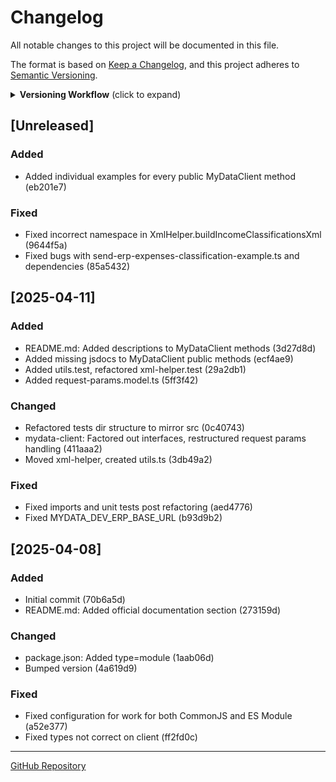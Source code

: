 # Changelog

All notable changes to this project will be documented in this file.

The format is based on [Keep a Changelog](https://keepachangelog.com/en/1.0.0/),
and this project adheres to [Semantic Versioning](https://semver.org/spec/v2.0.0.html).

<details>
<summary><strong>Versioning Workflow</strong> (click to expand)</summary>

1. **Update CHANGELOG.md**:

   - Add new entries under `[Unreleased]` section as changes are made
   - Group changes by type (Added, Changed, Deprecated, Removed, Fixed, Security)
   - Include issue/PR references when applicable (e.g., `#123`)

2. **Update package.json version**:

   ```bash
   npm version patch|minor|major
   ```

   This will:

   - Update package.json version
   - Create a git commit with the version bump
   - Create a git tag with the version

3. **Update CHANGELOG for release**:

   - Rename `[Unreleased]` to new version (e.g., `[1.2.3] - 2025-04-14`)
   - Add new `[Unreleased]` section at top

4. **Create GitHub Release**:

   ```bash
   git push origin main --tags
   ```

   Then create a release on GitHub using the new tag, copying relevant CHANGELOG entries

5. **Automation (optional)**:
   Consider adding these npm scripts to package.json:
   ```json
   "scripts": {
     "release": "standard-version",
     "release:minor": "standard-version --release-as minor",
     "release:major": "standard-version --release-as major"
   }
   ```
   Then install `standard-version`:
   ```bash
   npm install --save-dev standard-version
   ```
   </details>

## [Unreleased]

### Added

- Added individual examples for every public MyDataClient method (eb201e7)

### Fixed

- Fixed incorrect namespace in XmlHelper.buildIncomeClassificationsXml (9644f5a)
- Fixed bugs with send-erp-expenses-classification-example.ts and dependencies (85a5432)

## [2025-04-11]

### Added

- README.md: Added descriptions to MyDataClient methods (3d27d8d)
- Added missing jsdocs to MyDataClient public methods (ecf4ae9)
- Added utils.test, refactored xml-helper.test (29a2db1)
- Added request-params.model.ts (5ff3f42)

### Changed

- Refactored tests dir structure to mirror src (0c40743)
- mydata-client: Factored out interfaces, restructured request params handling (411aaa2)
- Moved xml-helper, created utils.ts (3db49a2)

### Fixed

- Fixed imports and unit tests post refactoring (aed4776)
- Fixed MYDATA_DEV_ERP_BASE_URL (b93d9b2)

## [2025-04-08]

### Added

- Initial commit (70b6a5d)
- README.md: Added official documentation section (273159d)

### Changed

- package.json: Added type=module (1aab06d)
- Bumped version (4a619d9)

### Fixed

- Fixed configuration for work for both CommonJS and ES Module (a52e377)
- Fixed types not correct on client (ff2fd0c)

---

[GitHub Repository](https://github.com/yiannis-spyridakis/mydata-client)
